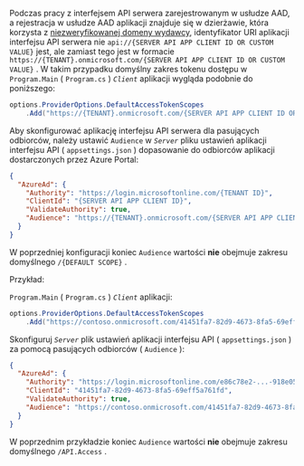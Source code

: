 Podczas pracy z interfejsem API serwera zarejestrowanym w usłudze AAD, a rejestracja w usłudze AAD aplikacji znajduje się w dzierżawie, która korzysta z [niezweryfikowanej domeny wydawcy](/azure/active-directory/develop/howto-configure-publisher-domain), identyfikator URI aplikacji interfejsu API serwera nie `api://{SERVER API APP CLIENT ID OR CUSTOM VALUE}` jest, ale zamiast tego jest w formacie `https://{TENANT}.onmicrosoft.com/{SERVER API APP CLIENT ID OR CUSTOM VALUE}` . W takim przypadku domyślny zakres tokenu dostępu w `Program.Main` ( `Program.cs` ) *`Client`* aplikacji wygląda podobnie do poniższego:

```csharp
options.ProviderOptions.DefaultAccessTokenScopes
    .Add("https://{TENANT}.onmicrosoft.com/{SERVER API APP CLIENT ID OR CUSTOM VALUE}/{DEFAULT SCOPE}");
```

Aby skonfigurować aplikację interfejsu API serwera dla pasujących odbiorców, należy ustawić `Audience` w *`Server`* pliku ustawień aplikacji interfejsu API ( `appsettings.json` ) dopasowanie do odbiorców aplikacji dostarczonych przez Azure Portal:

```json
{
  "AzureAd": {
    "Authority": "https://login.microsoftonline.com/{TENANT ID}",
    "ClientId": "{SERVER API APP CLIENT ID}",
    "ValidateAuthority": true,
    "Audience": "https://{TENANT}.onmicrosoft.com/{SERVER API APP CLIENT ID OR CUSTOM VALUE}"
  }
}
```

W poprzedniej konfiguracji koniec `Audience` wartości **nie** obejmuje zakresu domyślnego `/{DEFAULT SCOPE}` .

Przykład:

`Program.Main` ( `Program.cs` ) *`Client`* aplikacji:

```csharp
options.ProviderOptions.DefaultAccessTokenScopes
    .Add("https://contoso.onmicrosoft.com/41451fa7-82d9-4673-8fa5-69eff5a761fd/API.Access");
```

Skonfiguruj *`Server`* plik ustawień aplikacji interfejsu API ( `appsettings.json` ) za pomocą pasujących odbiorców ( `Audience` ):

```json
{
  "AzureAd": {
    "Authority": "https://login.microsoftonline.com/e86c78e2-...-918e0565a45e",
    "ClientId": "41451fa7-82d9-4673-8fa5-69eff5a761fd",
    "ValidateAuthority": true,
    "Audience": "https://contoso.onmicrosoft.com/41451fa7-82d9-4673-8fa5-69eff5a761fd"
  }
}
```

W poprzednim przykładzie koniec `Audience` wartości **nie** obejmuje zakresu domyślnego `/API.Access` .
